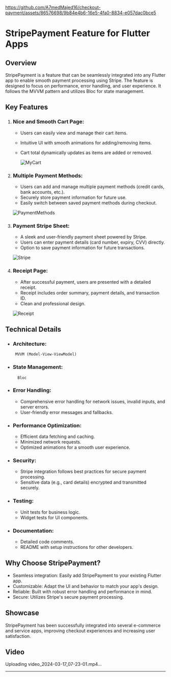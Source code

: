 
https://github.com/A7medMajed16/checkout-payment/assets/86576698/9b84e4b6-16e5-4fa0-8834-e057dac0bce5
# StripePayment Feature for Flutter Apps

## Overview
StripePayment is a feature that can be seamlessly integrated into any Flutter app to enable smooth payment processing using Stripe. The feature is designed to focus on performance, error handling, and user experience. It follows the MVVM pattern and utilizes Bloc for state management.

## Key Features

1. ### Nice and Smooth Cart Page:
   - Users can easily view and manage their cart items.
   - Intuitive UI with smooth animations for adding/removing items.
   - Cart total dynamically updates as items are added or removed.

     ![MyCart](https://github.com/A7medMajed16/checkout-payment/assets/86576698/c9791b9b-a17c-4f10-8ad0-2db8770d3dbc)


2. ### Multiple Payment Methods:
   - Users can add and manage multiple payment methods (credit cards, bank accounts, etc.).
   - Securely store payment information for future use.
   - Easily switch between saved payment methods during checkout.

   ![PaymentMethods](https://github.com/A7medMajed16/checkout-payment/assets/86576698/c37408fc-a035-4f3f-a4c4-51591421746f)

     
3. ### Payment Stripe Sheet:
   - A sleek and user-friendly payment sheet powered by Stripe.
   - Users can enter payment details (card number, expiry, CVV) directly.
   - Option to save payment information for future transactions.

   
   ![Stripe](https://github.com/A7medMajed16/checkout-payment/assets/86576698/4163d9ad-6bb8-4707-a017-4a81898d44fd)

   
4. ### Receipt Page:
   - After successful payment, users are presented with a detailed receipt.
   - Receipt includes order summary, payment details, and transaction ID.
   - Clean and professional design.

   
   ![Receipt](https://github.com/A7medMajed16/checkout-payment/assets/86576698/3c0f48b4-89d7-465e-8ef9-ac677c543313)

   
## Technical Details
- ### Architecture:
       MVVM (Model-View-ViewModel)
- ### State Management:
        Bloc
- ### Error Handling:
  - Comprehensive error handling for network issues, invalid inputs, and server errors.
  - User-friendly error messages and fallbacks.
- ### Performance Optimization:
  - Efficient data fetching and caching.
  - Minimized network requests.
  - Optimized animations for a smooth user experience.
- ### Security:
  - Stripe integration follows best practices for secure payment processing.
  - Sensitive data (e.g., card details) encrypted and transmitted securely.
- ### Testing:
  - Unit tests for business logic.
  - Widget tests for UI components.
- ### Documentation:
  - Detailed code comments.
  - README with setup instructions for other developers.

## Why Choose StripePayment?
- Seamless integration: Easily add StripePayment to your existing Flutter app.
- Customizable: Adapt the UI and behavior to match your app's design.
- Reliable: Built with robust error handling and performance in mind.
- Secure: Utilizes Stripe's secure payment processing.

## Showcase
StripePayment has been successfully integrated into several e-commerce and service apps, improving checkout experiences and increasing user satisfaction.

## Video

   Uploading video_2024-03-17_07-23-01.mp4…



---


